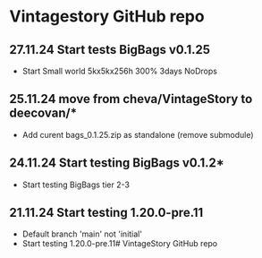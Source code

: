 # Vintagestory GitHub repo 
## 27.11.24 Start tests BigBags v0.1.25
- Start Small world 5kx5kx256h 300% 3days NoDrops
## 25.11.24 move from cheva/VintageStory to deecovan/*
- Add curent bags_0.1.25.zip as standalone (remove submodule)
## 24.11.24 Start testing BigBags v0.1.2*
- Start testing BigBags tier 2-3
## 21.11.24 Start testing 1.20.0-pre.11
- Default branch 'main' not 'initial'
- Start testing 1.20.0-pre.11# VintageStory GitHub repo 
